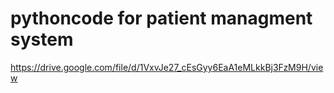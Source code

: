 # pythoncode for patient managment system
https://drive.google.com/file/d/1VxvJe27_cEsGyy6EaA1eMLkkBj3FzM9H/view
